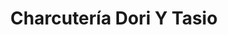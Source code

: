 ---
title: "Charcutería Dori Y Tasio"
url: /camponaraya/charcuteria-dori-y-tasio/
shop: Lebensmittel
---
